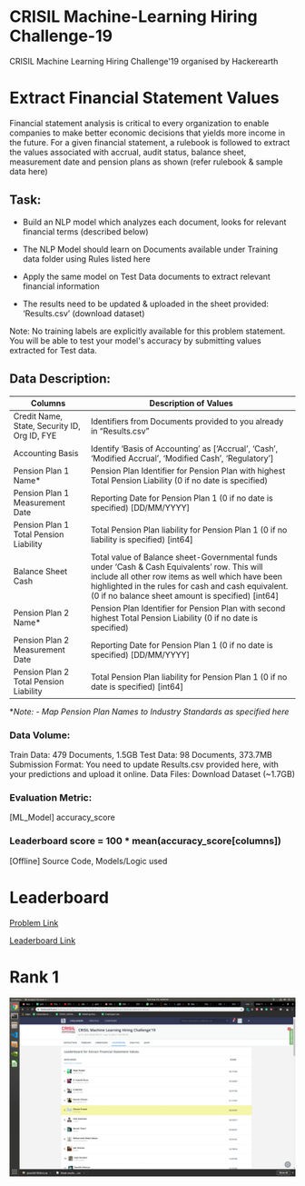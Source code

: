 # CRISIL Machine-Learning Hiring Challenge-19

CRISIL Machine Learning Hiring Challenge'19 organised by Hackerearth

# Extract Financial Statement Values

Financial statement analysis is critical to every organization to enable companies to make better economic decisions that yields more income in the future. For a given financial statement, a rulebook is followed to extract the values associated with accrual, audit status, balance sheet, measurement date and pension plans as shown (refer rulebook & sample data here)

## Task:

* Build an NLP model which analyzes each document, looks for relevant financial terms (described below)

* The NLP Model should learn on Documents available under Training data folder using Rules listed here

* Apply the same model on Test Data documents to extract relevant financial information

* The results need to be updated & uploaded in the sheet provided: ‘Results.csv’ (download dataset)

Note: No training labels are explicitly available for this problem statement. You will be able to test your model's accuracy by submitting values extracted for Test data.


## Data Description:

|Columns | Description of Values|
|---|---|
|Credit Name, State, Security ID, Org ID, FYE|Identifiers from Documents provided to you already in “Results.csv”|
|Accounting Basis|Identify ‘Basis of Accounting’ as [‘Accrual’, ‘Cash’, ‘Modified Accrual’, ‘Modified Cash’, ‘Regulatory’]|
|Pension Plan 1 Name*|Pension Plan Identifier for Pension Plan with highest Total Pension Liability (0 if no date is specified) |
|Pension Plan 1 Measurement Date|Reporting Date for Pension Plan 1 (0 if no date is specified) [DD/MM/YYYY]|
|Pension Plan 1 Total Pension Liability|Total Pension Plan liability for Pension Plan 1 (0 if no liability is specified) [int64]|
|Balance Sheet Cash|Total value of Balance sheet-Governmental funds under ‘Cash & Cash Equivalents’ row. This will include all other row items as well which have been highlighted in the rules for cash and cash equivalent.  (0 if no balance sheet amount is specified) [int64]|
|Pension Plan 2 Name*|Pension Plan Identifier for Pension Plan with second highest Total Pension Liability (0 if no date is specified)|
|Pension Plan 2 Measurement Date|Reporting Date for Pension Plan 1 (0 if no date is specified) [DD/MM/YYYY]|
|Pension Plan 2 Total Pension Liability|Total Pension Plan liability for Pension Plan 1 (0 if no date is specified) [int64]|

**Note: *- Map Pension Plan Names to Industry Standards as specified here**

### Data Volume:

Train Data: 479 Documents, 1.5GB
Test Data: 98 Documents, 373.7MB
Submission Format: You need to update Results.csv provided here, with your predictions and upload it online.
Data Files: Download Dataset (~1.7GB)

### Evaluation Metric:

[ML_Model] accuracy_score

### Leaderboard score = 100 * mean(accuracy\_score[columns])

[Offline] Source Code, Models/Logic used

# Leaderboard
[Problem Link](https://www.hackerearth.com/challenges/hiring/crisil-ml-hiring-challenge-2019/machine-learning/extract-financial-statement-values/)

[Leaderboard Link](https://www.hackerearth.com/challenges/hiring/crisil-ml-hiring-challenge-2019/leaderboard/extract-financial-statement-values/)

# Rank 1


<img src="images/crisil.png">
